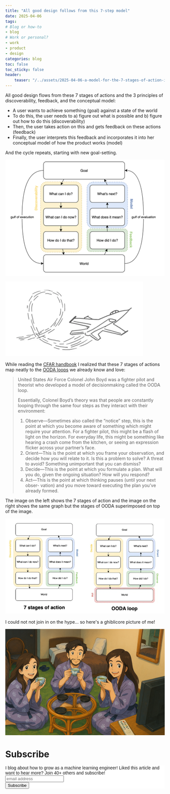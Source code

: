 ```yaml
---
title: "All good design follows from this 7-step model"
date: 2025-04-06
tags:
# Blog or how-to
- blog
# Work or personal?
- work
- product
- design
categories: blog
toc: false
toc_sticky: false
header:
    teaser: "/../assets/2025-04-06-a-model-for-the-7-stages-of-action-inn-product-design/thumbnail.png"
---
```

<!-- ctrl + alt + v -->

All good design flows from these 7 stages of actions and the 3 principles of discoverability, feedback, and the conceptual model:

* A user wants to achieve something (goal) against a state of the world   
* To do this, the user needs to a) figure out what is possible and b) figure out how to do this (discoverability)
* Then, the user takes action on this and gets feedback on these actions (feedback)
* Finally, the user interprets this feedback and incorporates it into her conceptual model of how the product works (model)

And the cycle repeats, starting with new goal-setting.

![](/../assets/2025-04-06-a-model-for-the-7-stages-of-action-inn-product-design/2025-04-06-19-44-48.png)

![](/../assets/2025-04-06-a-model-for-the-7-stages-of-action-inn-product-design/2025-04-21-12-22-14.png)

While reading the [CFAR handbook](https://rationality.org/files/CFAR_Handbook_2021-01.pdf) I realized that these 7 stages of actions map neatly to the [OODA loops](https://en.wikipedia.org/wiki/OODA_loop) we already know and love: 

>United States Air Force Colonel John Boyd was a fighter pilot and theorist who developed a model of decisionmaking called the OODA loop.
> 
> Essentially, Colonel Boyd’s theory was that people are constantly looping through the same four steps as they interact with their environment:
>
> 1. Observe—Sometimes also called the “notice” step, this is the point at which you become aware of something which might require your attention. For a fighter pilot, this might be a flash of light on the horizon. For everyday life, this might be something like hearing a crash come from the kitchen, or seeing an expression flicker across your partner’s face.
> 2. Orient—This is the point at which you frame your observation, and decide how you will relate to it. Is this a problem to solve? A threat to avoid? Something unimportant that you can dismiss?
> 3. Decide—This is the point at which you formulate a plan. What will you do, given the ongoing situation? How will you respond?
> 4. Act—This is the point at which thinking pauses (until your next obser-
vation) and you move toward executing the plan you’ve already formed.

The image on the left shows the 7 stages of action and the image on the right shows the same graph but the stages of OODA superimposed on top of the image.

![](/../assets/2025-04-06-a-model-for-the-7-stages-of-action-inn-product-design/2025-04-21-12-21-25.png)

I could not not join in on the hype... so here's a ghiblicore picture of me!

![](/../assets/2025-04-06-a-model-for-the-7-stages-of-action-inn-product-design/2025-04-06-19-45-29.png)


# Subscribe

<!-- Begin Mailchimp Signup Form -->
<link href="//cdn-images.mailchimp.com/embedcode/horizontal-slim-10_7.css" rel="stylesheet" type="text/css">
<style type="text/css">
#mc_embed_signup{background:#fff; clear:left; font:14px Helvetica,Arial,sans-serif; width:100%;}
/* Add your own Mailchimp form style overrides in your site stylesheet or in this style block.
    We recommend moving this block and the preceding CSS link to the HEAD of your HTML file. */
</style>
<div id="mc_embed_signup">
<form action="https://gmail.us3.list-manage.com/subscribe/post?u=92fe86c389878585bc87837e8&amp;id=50543deff9" method="post" id="mc-embedded-subscribe-form" name="mc-embedded-subscribe-form" class="validate" target="_blank" novalidate>
    <div id="mc_embed_signup_scroll">
<label for="mce-EMAIL">I blog about how to grow as a machine learning engineer! Liked this article and want to hear more? Join 40+ others and subscribe!</label>
<input type="email" value="" name="EMAIL" class="email" id="mce-EMAIL" placeholder="email address" required>
    <!-- real people should not fill this in and expect good things - do not remove this or risk form bot signups-->
    <div style="position: absolute; left: -5000px;" aria-hidden="true"><input type="text" name="b_92fe86c389878585bc87837e8_50543deff9" tabindex="-1" value=""></div>
    <div class="clear"><input type="submit" value="Subscribe" name="subscribe" id="mc-embedded-subscribe" class="button"></div>
    </div>
</form>
</div>
<!--End mc_embed_signup-->
    